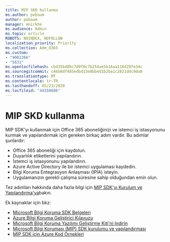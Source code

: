 ```yaml
---
title: MIP SKD kullanma
ms.author: pebaum
author: pebaum
manager: mnirkhe
ms.audience: Admin
ms.topic: article
ROBOTS: NOINDEX, NOFOLLOW
localization_priority: Priority
ms.collection: Adm_O365
ms.custom:
- "9002266"
- "5631"
ms.openlocfilehash: cbd35b48bc7d9f0c7b254ae5b16aa118d29fe34c
ms.sourcegitcommit: c46b8df485edbd13e8bb4d1b2ba1c2821ddc9da0
ms.translationtype: MT
ms.contentlocale: tr-TR
ms.lasthandoff: 05/23/2020
ms.locfileid: "44358686"
---
```

# <a name="using-mip-skd"></a>MIP SKD kullanma

MIP SDK'yı kullanmak için Office 365 aboneliğinizi ve istemci iş istasyonunu kurmak ve yapılandırmak için gereken birkaç adım vardır. Bu adımlar şunlardır:

- Office 365 aboneliği için kaydolun.
- Duyarlılık etiketlerini yapılandırın.
- İstemci iş istasyonunu yapılandırın.
- Azure Active Directory ile bir istemci uygulaması kaydedin.
- Bilgi Koruma Entegrasyon Anlaşması (IPIA) isteyin.
- Uygulamanızın gerekli çalışma süresine sahip olduğundan emin olun.

Tez adımları hakkında daha fazla bilgi için [MIP SDK'yı Kurulum ve Yapılandırma'ya](https://docs.microsoft.com/information-protection/develop/setup-configure-mip)bakın.

Ek kaynaklar için bkz:

- [Microsoft Bilgi Koruma SDK Belgeleri](https://docs.microsoft.com/information-protection/develop/)
- [Azure Bilgi Koruma Geliştirici Kılavuzu](https://docs.microsoft.com/azure/information-protection/develop/developers-guide)
- [Microsoft Bilgi Koruma Yazılımı Geliştirme Kiti'ni Indirin](https://www.microsoft.com/download/details.aspx?id=57392)
- [Microsoft Bilgi Koruması (MIP) SDK kurulumu ve yapılandırması](https://docs.microsoft.com/information-protection/develop/setup-configure-mip)
- [MIP SDK için Azure Kod Örnekleri](https://azure.microsoft.com/resources/samples/?sort=0&term=mipsdk)

